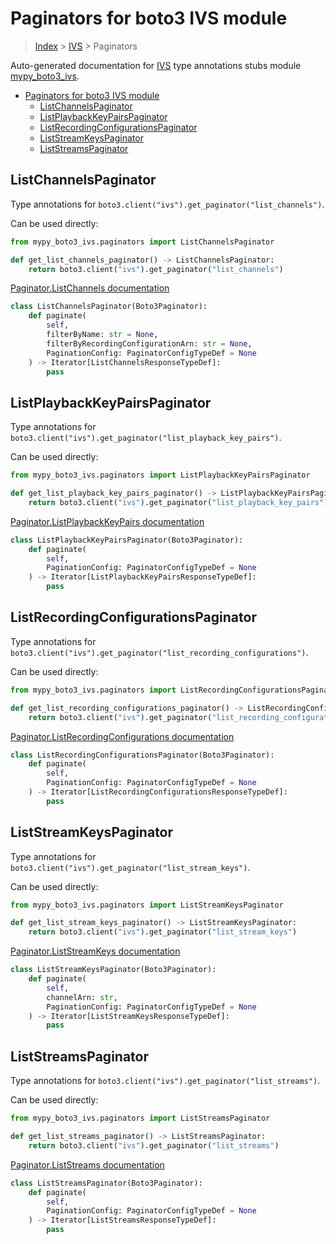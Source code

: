 # Paginators for boto3 IVS module

> [Index](../index.md) > [IVS](./index.md) > Paginators

Auto-generated documentation for [IVS](https://boto3.amazonaws.com/v1/documentation/api/latest/reference/services/ivs.html#IVS)
type annotations stubs module [mypy_boto3_ivs](https://pypi.org/project/mypy-boto3-ivs/).

- [Paginators for boto3 IVS module](#paginators-for-boto3-ivs-module)
  - [ListChannelsPaginator](#listchannelspaginator)
  - [ListPlaybackKeyPairsPaginator](#listplaybackkeypairspaginator)
  - [ListRecordingConfigurationsPaginator](#listrecordingconfigurationspaginator)
  - [ListStreamKeysPaginator](#liststreamkeyspaginator)
  - [ListStreamsPaginator](#liststreamspaginator)

## ListChannelsPaginator

Type annotations for `boto3.client("ivs").get_paginator("list_channels")`.

Can be used directly:

```python
from mypy_boto3_ivs.paginators import ListChannelsPaginator

def get_list_channels_paginator() -> ListChannelsPaginator:
    return boto3.client("ivs").get_paginator("list_channels")
```

[Paginator.ListChannels documentation](https://boto3.amazonaws.com/v1/documentation/api/latest/reference/services/ivs.html#IVS.Paginator.ListChannels)

```python
class ListChannelsPaginator(Boto3Paginator):
    def paginate(
        self,
        filterByName: str = None,
        filterByRecordingConfigurationArn: str = None,
        PaginationConfig: PaginatorConfigTypeDef = None
    ) -> Iterator[ListChannelsResponseTypeDef]:
        pass
```
## ListPlaybackKeyPairsPaginator

Type annotations for `boto3.client("ivs").get_paginator("list_playback_key_pairs")`.

Can be used directly:

```python
from mypy_boto3_ivs.paginators import ListPlaybackKeyPairsPaginator

def get_list_playback_key_pairs_paginator() -> ListPlaybackKeyPairsPaginator:
    return boto3.client("ivs").get_paginator("list_playback_key_pairs")
```

[Paginator.ListPlaybackKeyPairs documentation](https://boto3.amazonaws.com/v1/documentation/api/latest/reference/services/ivs.html#IVS.Paginator.ListPlaybackKeyPairs)

```python
class ListPlaybackKeyPairsPaginator(Boto3Paginator):
    def paginate(
        self,
        PaginationConfig: PaginatorConfigTypeDef = None
    ) -> Iterator[ListPlaybackKeyPairsResponseTypeDef]:
        pass
```
## ListRecordingConfigurationsPaginator

Type annotations for `boto3.client("ivs").get_paginator("list_recording_configurations")`.

Can be used directly:

```python
from mypy_boto3_ivs.paginators import ListRecordingConfigurationsPaginator

def get_list_recording_configurations_paginator() -> ListRecordingConfigurationsPaginator:
    return boto3.client("ivs").get_paginator("list_recording_configurations")
```

[Paginator.ListRecordingConfigurations documentation](https://boto3.amazonaws.com/v1/documentation/api/latest/reference/services/ivs.html#IVS.Paginator.ListRecordingConfigurations)

```python
class ListRecordingConfigurationsPaginator(Boto3Paginator):
    def paginate(
        self,
        PaginationConfig: PaginatorConfigTypeDef = None
    ) -> Iterator[ListRecordingConfigurationsResponseTypeDef]:
        pass
```
## ListStreamKeysPaginator

Type annotations for `boto3.client("ivs").get_paginator("list_stream_keys")`.

Can be used directly:

```python
from mypy_boto3_ivs.paginators import ListStreamKeysPaginator

def get_list_stream_keys_paginator() -> ListStreamKeysPaginator:
    return boto3.client("ivs").get_paginator("list_stream_keys")
```

[Paginator.ListStreamKeys documentation](https://boto3.amazonaws.com/v1/documentation/api/latest/reference/services/ivs.html#IVS.Paginator.ListStreamKeys)

```python
class ListStreamKeysPaginator(Boto3Paginator):
    def paginate(
        self,
        channelArn: str,
        PaginationConfig: PaginatorConfigTypeDef = None
    ) -> Iterator[ListStreamKeysResponseTypeDef]:
        pass
```
## ListStreamsPaginator

Type annotations for `boto3.client("ivs").get_paginator("list_streams")`.

Can be used directly:

```python
from mypy_boto3_ivs.paginators import ListStreamsPaginator

def get_list_streams_paginator() -> ListStreamsPaginator:
    return boto3.client("ivs").get_paginator("list_streams")
```

[Paginator.ListStreams documentation](https://boto3.amazonaws.com/v1/documentation/api/latest/reference/services/ivs.html#IVS.Paginator.ListStreams)

```python
class ListStreamsPaginator(Boto3Paginator):
    def paginate(
        self,
        PaginationConfig: PaginatorConfigTypeDef = None
    ) -> Iterator[ListStreamsResponseTypeDef]:
        pass
```